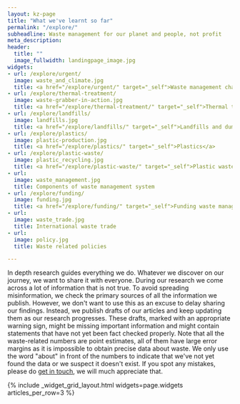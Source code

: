 ```yaml
---
layout: kz-page
title: "What we've learnt so far"
permalink: "/explore/"
subheadline: Waste management for our planet and people, not profit
meta_description:
header:
  title: ""
  image_fullwidth: landingpage_image.jpg
widgets:
- url: /explore/urgent/
  image: waste_and_climate.jpg
  title: <a href="/explore/urgent/" target="_self">Waste management challenges are urgent</a>
- url: /explore/thermal-treatment/
  image: waste-grabber-in-action.jpg
  title: <a href="/explore/thermal-treatment/" target="_self">Thermal treatment of waste</a> 
- url: /explore/landfills/
  image: landfills.jpg
  title: <a href="/explore/landfills/" target="_self">Landfills and dumpsites</a>
- url: /explore/plastics/
  image: plastic-production.jpg
  title: <a href="/explore/plastics/" target="_self">Plastics</a>
- url: /explore/plastic-waste/
  image: plastic_recycling.jpg
  title: <a href="/explore/plastic-waste/" target="_self">Plastic waste</a>
- url:
  image: waste_management.jpg
  title: Components of waste management system
- url: /explore/funding/
  image: funding.jpg
  title: <a href="/explore/funding/" target="_self">Funding waste management projects</a>
- url:
  image: waste_trade.jpg
  title: International waste trade
- url:
  image: policy.jpg
  title: Waste related policies

---
```


In depth research guides everything we do.
Whatever we discover on our journey, we want to share it with everyone.
During our research we come across a lot of information that is not true.
To avoid spreading misinformation, we check the primary sources of all the information we publish.
However, we don't want to use this as an excuse to delay sharing our findings.
Instead, we publish drafts of our articles and keep updating them as our research progresses. 
These drafts, marked with an appropriate warning sign, might be missing important information and might contain statements that have not yet been fact checked properly.
Note that all the waste-related numbers are point estimates, all of them have large error margins as it is impossible to obtain precise data about waste. 
We only use the word "about" in front of the numbers to indicate that we've not yet found the data or we suspect it doesn't exist. 
If you spot any mistakes, please do <a href="mailto:hello@samudra.world" target="_blank">get in touch</a>, we will much appreciate that.

{% include _widget_grid_layout.html widgets=page.widgets articles_per_row=3 %}
